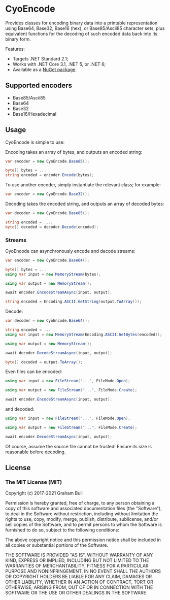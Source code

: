 # CyoEncode

Provides classes for encoding binary data into a printable representation using Base64, Base32, Base16 (hex), or Base85/Ascii85 character sets, plus equivalent functions for the decoding of such encoded data back into its binary form.

Features:
- Targets .NET Standard 2.1;
- Works with .NET Core 3.1, .NET 5, or .NET 6;
- Available as a [NuGet package](https://www.nuget.org/packages/CyoEncode).

## Supported encoders

- Base85/Ascii85
- Base64
- Base32
- Base16/Hexadecimal

## Usage

CyoEncode is simple to use:

Encoding takes an array of bytes, and outputs an encoded string:

```csharp
var encoder = new CyoEncode.Base85();

byte[] bytes = ...
string encoded = encoder.Encode(bytes);
```

To use another encoder, simply instantiate the relevant class; for example:

```csharp
var encoder = new CyoEncode.Base32();
```

Decoding takes the encoded string, and outputs an array of decoded bytes:

```csharp
var decoder = new CyoEncode.Base85();

string encoded = ...;
byte[] decoded = decoder.Decode(encoded);
```

### Streams

CyoEncode can asynchronously encode and decode streams:

```csharp
var encoder = new CyoEncode.Base64();

byte[] bytes = ...
using var input = new MemoryStream(bytes);

using var output = new MemoryStream();

await encoder.EncodeStreamAsync(input, output);

string encoded = Encoding.ASCII.GetString(output.ToArray());
```

Decode:

```csharp
var decoder = new CyoEncode.Base64();

string encoded = ...
using var input = new MemoryStream(Encoding.ASCII.GetBytes(encoded));

using var output = new MemoryStream();

await decoder.DecodeStreamAsync(input, output);

byte[] decoded = output.ToArray();
```

Even files can be encoded:

```csharp
using var input = new FileStream("...", FileMode.Open);

using var output = new FileStream("...", FileMode.Create);

await encoder.EncodeStreamAsync(input, output);
```

and decoded:

```csharp
using var input = new FileStream("...", FileMode.Open);

using var output = new FileStream("...", FileMode.Create);

await encoder.DecodeStreamAsync(input, output);
```

Of course, assume the source file cannot be trusted! Ensure its size is reasonable before decoding.

## License

### The MIT License (MIT)

Copyright (c) 2017-2021 Graham Bull

Permission is hereby granted, free of charge, to any person obtaining a copy
of this software and associated documentation files (the "Software"), to deal
in the Software without restriction, including without limitation the rights
to use, copy, modify, merge, publish, distribute, sublicense, and/or sell
copies of the Software, and to permit persons to whom the Software is
furnished to do so, subject to the following conditions:

The above copyright notice and this permission notice shall be included in all
copies or substantial portions of the Software.

THE SOFTWARE IS PROVIDED "AS IS", WITHOUT WARRANTY OF ANY KIND, EXPRESS OR
IMPLIED, INCLUDING BUT NOT LIMITED TO THE WARRANTIES OF MERCHANTABILITY,
FITNESS FOR A PARTICULAR PURPOSE AND NONINFRINGEMENT. IN NO EVENT SHALL THE
AUTHORS OR COPYRIGHT HOLDERS BE LIABLE FOR ANY CLAIM, DAMAGES OR OTHER
LIABILITY, WHETHER IN AN ACTION OF CONTRACT, TORT OR OTHERWISE, ARISING FROM,
OUT OF OR IN CONNECTION WITH THE SOFTWARE OR THE USE OR OTHER DEALINGS IN THE
SOFTWARE.
